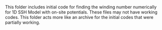 This folder includes initial code for finding the winding number numerically for 1D SSH Model with on-site potentials.
These files may not have working codes.
This folder acts more like an archive for the initial codes that were partially working.
